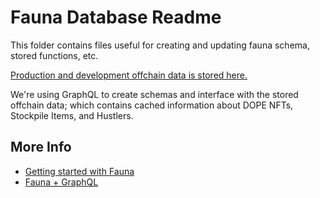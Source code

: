 # Fauna Database Readme

This folder contains files useful for creating and updating fauna schema, stored functions, etc.

[Production and development offchain data is stored here.](https://dashboard.fauna.com/db/us/dope-monorepo)

We're using GraphQL to create schemas and interface with the stored offchain data; which contains cached information about DOPE NFTs, Stockpile Items, and Hustlers.

## More Info

- [Getting started with Fauna](https://docs.fauna.com/fauna/current/learn/introduction/)
- [Fauna + GraphQL](https://docs.fauna.com/fauna/current/learn/quick_start/gql_quick_start#database)